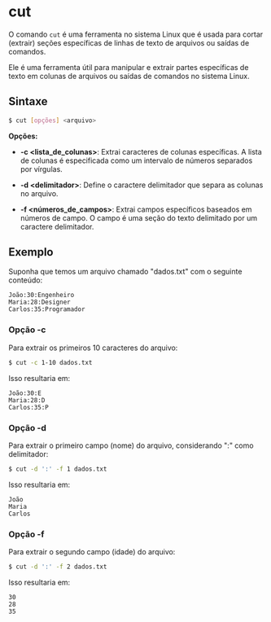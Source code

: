# cut

O comando `cut` é uma ferramenta no sistema Linux que é usada para cortar (extrair) seções específicas de linhas de texto de arquivos ou saídas de comandos.

Ele é uma ferramenta útil para manipular e extrair partes específicas de texto em colunas de arquivos ou saídas de comandos no sistema Linux.


## **Sintaxe**

```bash
$ cut [opções] <arquivo>
```

**Opções:**

- **-c \<lista_de_colunas\>**: Extrai caracteres de colunas específicas. A lista de colunas é especificada como um intervalo de números separados por vírgulas.

- **-d \<delimitador\>**: Define o caractere delimitador que separa as colunas no arquivo.

- **-f \<números_de_campos\>**: Extrai campos específicos baseados em números de campo. O campo é uma seção do texto delimitado por um caractere delimitador.

## **Exemplo**

Suponha que temos um arquivo chamado "dados.txt" com o seguinte conteúdo:

```
João:30:Engenheiro
Maria:28:Designer
Carlos:35:Programador
```

### **Opção -c**

Para extrair os primeiros 10 caracteres do arquivo:

```bash
$ cut -c 1-10 dados.txt
```

Isso resultaria em:

```
João:30:E
Maria:28:D
Carlos:35:P
```

### **Opção -d**

Para extrair o primeiro campo (nome) do arquivo, considerando ":" como delimitador:

```bash
$ cut -d ':' -f 1 dados.txt
```

Isso resultaria em:

```
João
Maria
Carlos
```

### **Opção -f**

Para extrair o segundo campo (idade) do arquivo:

```bash
$ cut -d ':' -f 2 dados.txt
```

Isso resultaria em:

```
30
28
35
```
